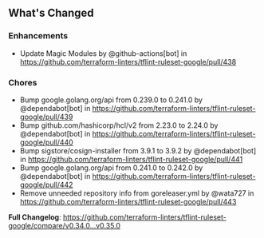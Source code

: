 ## What's Changed

### Enhancements
* Update Magic Modules by @github-actions[bot] in https://github.com/terraform-linters/tflint-ruleset-google/pull/438

### Chores
* Bump google.golang.org/api from 0.239.0 to 0.241.0 by @dependabot[bot] in https://github.com/terraform-linters/tflint-ruleset-google/pull/439
* Bump github.com/hashicorp/hcl/v2 from 2.23.0 to 2.24.0 by @dependabot[bot] in https://github.com/terraform-linters/tflint-ruleset-google/pull/440
* Bump sigstore/cosign-installer from 3.9.1 to 3.9.2 by @dependabot[bot] in https://github.com/terraform-linters/tflint-ruleset-google/pull/441
* Bump google.golang.org/api from 0.241.0 to 0.242.0 by @dependabot[bot] in https://github.com/terraform-linters/tflint-ruleset-google/pull/442
* Remove unneeded repository info from goreleaser.yml by @wata727 in https://github.com/terraform-linters/tflint-ruleset-google/pull/443


**Full Changelog**: https://github.com/terraform-linters/tflint-ruleset-google/compare/v0.34.0...v0.35.0
